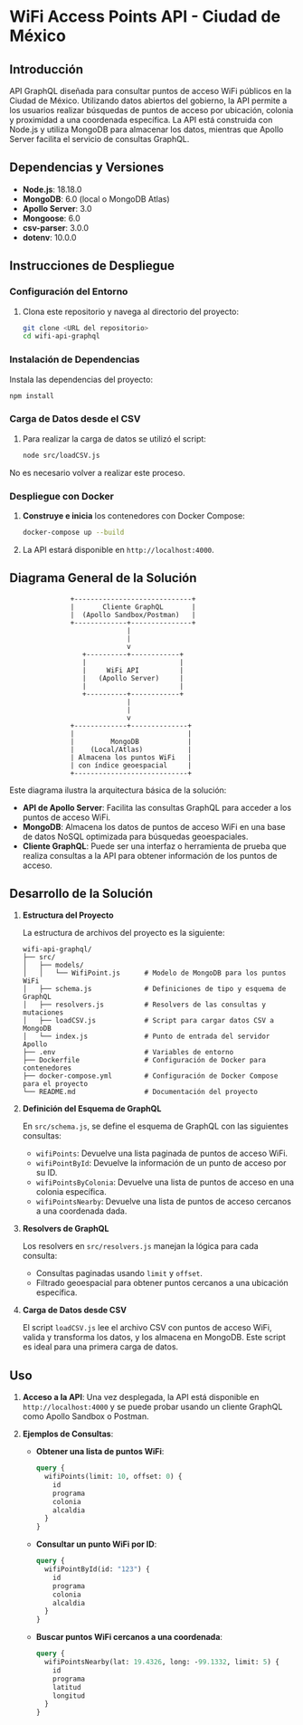 
# WiFi Access Points API - Ciudad de México

## Introducción

 API GraphQL diseñada para consultar puntos de acceso WiFi públicos en la Ciudad de México. Utilizando datos abiertos del gobierno, la API permite a los usuarios realizar búsquedas de puntos de acceso por ubicación, colonia y proximidad a una coordenada específica. La API está construida con Node.js y utiliza MongoDB para almacenar los datos, mientras que Apollo Server facilita el servicio de consultas GraphQL.

## Dependencias y Versiones

- **Node.js**: 18.18.0
- **MongoDB**: 6.0 (local o MongoDB Atlas)
- **Apollo Server**: 3.0
- **Mongoose**: 6.0
- **csv-parser**: 3.0.0
- **dotenv**: 10.0.0

## Instrucciones de Despliegue

### Configuración del Entorno

1. Clona este repositorio y navega al directorio del proyecto:
   ```bash
   git clone <URL del repositorio>
   cd wifi-api-graphql
   ```

### Instalación de Dependencias

Instala las dependencias del proyecto:
   ```bash
   npm install
   ```

### Carga de Datos desde el CSV

1. Para realizar la carga de datos se utilizó el script:
   ```bash
   node src/loadCSV.js
   ```
No es necesario volver a realizar este proceso.

### Despliegue con Docker

1. **Construye e inicia** los contenedores con Docker Compose:
   ```bash
   docker-compose up --build
   ```

2. La API estará disponible en `http://localhost:4000`.

## Diagrama General de la Solución

                   +-----------------------------+
                   |       Cliente GraphQL       |
                   |  (Apollo Sandbox/Postman)   |
                   +-------------+---------------+
                                 |
                                 |
                                 v
                      +----------+------------+
                      |                       |
                      |     WiFi API          |
                      |   (Apollo Server)     |
                      |                       |
                      +----------+------------+
                                 |
                                 |
                                 v
                   +-------------+--------------+
                   |                            |
                   |         MongoDB            |
                   |    (Local/Atlas)           |
                   | Almacena los puntos WiFi   |
                   | con índice geoespacial     |
                   +----------------------------+

Este diagrama ilustra la arquitectura básica de la solución:

- **API de Apollo Server**: Facilita las consultas GraphQL para acceder a los puntos de acceso WiFi.
- **MongoDB**: Almacena los datos de puntos de acceso WiFi en una base de datos NoSQL optimizada para búsquedas geoespaciales.
- **Cliente GraphQL**: Puede ser una interfaz o herramienta de prueba que realiza consultas a la API para obtener información de los puntos de acceso.

## Desarrollo de la Solución

1. **Estructura del Proyecto**

   La estructura de archivos del proyecto es la siguiente:
   ```
   wifi-api-graphql/
   ├── src/
   │   ├── models/
   │   │   └── WifiPoint.js      # Modelo de MongoDB para los puntos WiFi
   │   ├── schema.js             # Definiciones de tipo y esquema de GraphQL
   │   ├── resolvers.js          # Resolvers de las consultas y mutaciones
   │   ├── loadCSV.js            # Script para cargar datos CSV a MongoDB
   │   └── index.js              # Punto de entrada del servidor Apollo
   ├── .env                      # Variables de entorno
   ├── Dockerfile                # Configuración de Docker para contenedores
   ├── docker-compose.yml        # Configuración de Docker Compose para el proyecto
   └── README.md                 # Documentación del proyecto
   ```

2. **Definición del Esquema de GraphQL**

   En `src/schema.js`, se define el esquema de GraphQL con las siguientes consultas:
   - `wifiPoints`: Devuelve una lista paginada de puntos de acceso WiFi.
   - `wifiPointById`: Devuelve la información de un punto de acceso por su ID.
   - `wifiPointsByColonia`: Devuelve una lista de puntos de acceso en una colonia específica.
   - `wifiPointsNearby`: Devuelve una lista de puntos de acceso cercanos a una coordenada dada.

3. **Resolvers de GraphQL**

   Los resolvers en `src/resolvers.js` manejan la lógica para cada consulta:
   - Consultas paginadas usando `limit` y `offset`.
   - Filtrado geoespacial para obtener puntos cercanos a una ubicación específica.

4. **Carga de Datos desde CSV**

   El script `loadCSV.js` lee el archivo CSV con puntos de acceso WiFi, valida y transforma los datos, y los almacena en MongoDB. Este script es ideal para una primera carga de datos.

## Uso

1. **Acceso a la API**: Una vez desplegada, la API está disponible en `http://localhost:4000` y se puede probar usando un cliente GraphQL como Apollo Sandbox o Postman.
2. **Ejemplos de Consultas**:

   - **Obtener una lista de puntos WiFi**:
     ```graphql
     query {
       wifiPoints(limit: 10, offset: 0) {
         id
         programa
         colonia
         alcaldia
       }
     }
     ```

   - **Consultar un punto WiFi por ID**:
     ```graphql
     query {
       wifiPointById(id: "123") {
         id
         programa
         colonia
         alcaldia
       }
     }
     ```

   - **Buscar puntos WiFi cercanos a una coordenada**:
     ```graphql
     query {
       wifiPointsNearby(lat: 19.4326, long: -99.1332, limit: 5) {
         id
         programa
         latitud
         longitud
       }
     }
     ```
